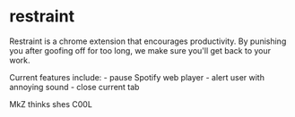 restraint
=================
Restraint is a chrome extension that encourages productivity. By punishing you
after goofing off for too long, we make sure you'll get back to your work.

Current features include:
    - pause Spotify web player
    - alert user with annoying sound
    - close current tab

MkZ thinks shes C00L
